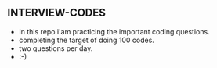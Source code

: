 ## INTERVIEW-CODES
- In this repo i'am practicing the important coding questions. 
- completing the target of doing 100 codes.
- two questions per day.
- :-)

